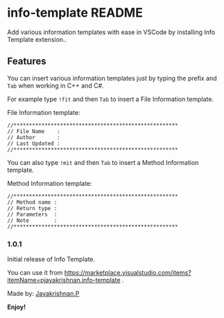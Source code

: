 # info-template README

Add various information templates with ease in VSCode by installing Info Template extension..

## Features

You can insert various information templates just by typing the prefix and `Tab` when working in C++ and C#.

For example type `!fit` and then `Tab` to insert a File Information template.

File Information template:

````
//*****************************************************
// File Name    :
// Author       :
// Last Updated :
//*****************************************************

````

You can also type `!mit` and then `Tab` to insert a Method Information template.

Method Information template:

````
//*****************************************************
// Method name :
// Return type :
// Parameters  :
// Note        :
//*****************************************************

````

### 1.0.1

Initial release of Info Template.

You can use it from https://marketplace.visualstudio.com/items?itemName=pjayakrishnan.info-template .

Made by: [Jayakrishnan.P](https://github.com/PJayakrishnan)

**Enjoy!**

